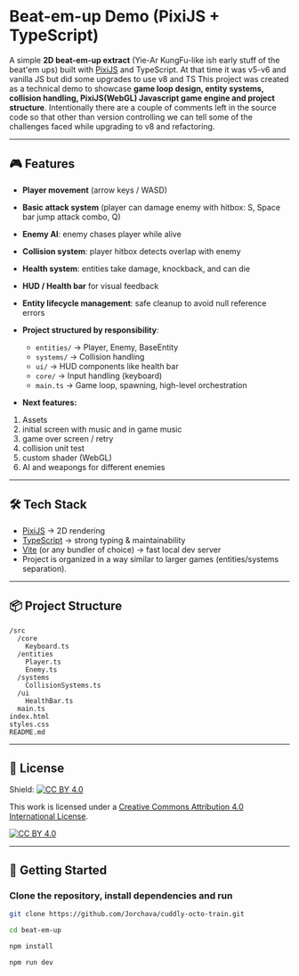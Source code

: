 # Beat-em-up Demo (PixiJS + TypeScript)

A simple **2D beat-em-up extract** (Yie-Ar KungFu-like ish early stuff of the beat'em ups) built with [PixiJS](https://pixijs.com/) and TypeScript. At that time it was v5-v6 and vanilla JS but did some upgrades to use v8 and TS 
This project was created as a technical demo to showcase **game loop design, entity systems, collision handling, PixiJS(WebGL) Javascript game engine and project structure**. Intentionally there are a couple of comments left in the source code so that other than version controlling we can tell some of the challenges faced while upgrading to v8 and refactoring.

---

## 🎮 Features

- **Player movement** (arrow keys / WASD)  
- **Basic attack system** (player can damage enemy with hitbox: S, Space bar jump attack combo, Q)  
- **Enemy AI**: enemy chases player while alive  
- **Collision system**: player hitbox detects overlap with enemy  
- **Health system**: entities take damage, knockback, and can die  
- **HUD / Health bar** for visual feedback  
- **Entity lifecycle management**: safe cleanup to avoid null reference errors  
- **Project structured by responsibility**:
  - `entities/` → Player, Enemy, BaseEntity  
  - `systems/` → Collision handling  
  - `ui/` → HUD components like health bar  
  - `core/` → Input handling (keyboard)  
  - `main.ts` → Game loop, spawning, high-level orchestration  

- **Next features:** 
1. Assets 
2. initial screen with music and in game music 
3. game over screen / retry
4. collision unit test
5. custom shader (WebGL)
6. AI and weapongs for different enemies 

---

## 🛠️ Tech Stack

- [PixiJS](https://pixijs.com/) → 2D rendering  
- [TypeScript](https://www.typescriptlang.org/) → strong typing & maintainability  
- [Vite](https://vitejs.dev/) (or any bundler of choice) → fast local dev server  
- Project is organized in a way similar to larger games (entities/systems separation).  

---

## 📦 Project Structure

```
/src
  /core
    Keyboard.ts
  /entities
    Player.ts
    Enemy.ts
  /systems
    CollisionSystems.ts
  /ui
    HealthBar.ts
  main.ts
index.html
styles.css
README.md

```

---

## 📝 License

Shield: [![CC BY 4.0][cc-by-shield]][cc-by]

This work is licensed under a
[Creative Commons Attribution 4.0 International License][cc-by].

[![CC BY 4.0][cc-by-image]][cc-by]

[cc-by]: http://creativecommons.org/licenses/by/4.0/
[cc-by-image]: https://i.creativecommons.org/l/by/4.0/88x31.png
[cc-by-shield]: https://img.shields.io/badge/License-CC%20BY%204.0-lightgrey.svg

---

## 🚀 Getting Started

### Clone the repository, install dependencies and run
```bash
git clone https://github.com/Jorchava/cuddly-octo-train.git

cd beat-em-up

npm install

npm run dev